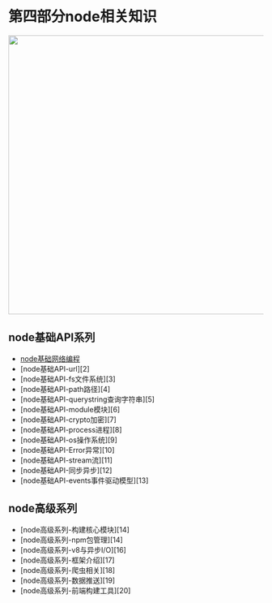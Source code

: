 # 第四部分node相关知识
 
<image src="https://github.com/MarsPen/-notes-summary/blob/master/images/node.png" width="550"></image>


## node基础API系列
* [node基础网络编程][1]
* [node基础API-url][2]
* [node基础API-fs文件系统][3]
* [node基础API-path路径][4]
* [node基础API-querystring查询字符串][5]
* [node基础API-module模块][6]
* [node基础API-crypto加密][7]
* [node基础API-process进程][8]
* [node基础API-os操作系统][9]
* [node基础API-Error异常][10]
* [node基础API-stream流][11]
* [node基础API-同步异步][12]
* [node基础API-events事件驱动模型][13]


## node高级系列
* [node高级系列-构建核心模块][14]
* [node高级系列-npm包管理][14]
* [node高级系列-v8与异步I/O][16]
* [node高级系列-框架介绍][17] 
* [node高级系列-爬虫相关][18] 
* [node高级系列-数据推送][19] 
* [node高级系列-前端构建工具][20]


[1]: https://github.com/MarsPen/-notes-summary/blob/master/node/http.md